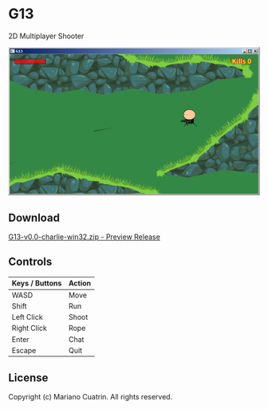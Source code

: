 # G13
2D Multiplayer Shooter

![screenshot](media/screen.png)

## Download
[G13-v0.0-charlie-win32.zip - Preview Release](https://github.com/urraka/G13/releases/tag/v0.0-charlie)

## Controls
Keys / Buttons | Action
-------------- | ---------------
WASD | Move
Shift | Run
Left Click | Shoot
Right Click | Rope
Enter | Chat
Escape | Quit

## License
Copyright (c) Mariano Cuatrin. All rights reserved.
